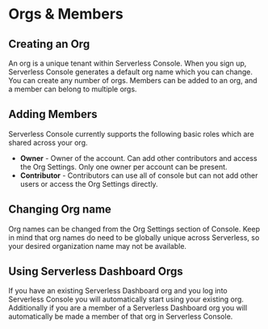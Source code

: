 <!--
title: Orgs & Members
menuText: Orgs & Members
description: Managing orgs and members
menuOrder: 2
-->

# Orgs & Members

## Creating an Org

An org is a unique tenant within Serverless Console. When you sign up,
Serverless Console generates a default org name which you can change. You can
create any number of orgs. Members can be added to an org, and a member can
belong to multiple orgs.

## Adding Members

Serverless Console currently supports the following basic roles which are shared
across your org.

- **Owner** - Owner of the account. Can add other contributors and access the
Org Settings. Only one owner per account can be present.
- **Contributor** - Contributors can use all of console but can not add other
users or access the Org Settings directly.

## Changing Org name

Org names can be changed from the Org Settings section of Console. Keep in mind
that org names do need to be globally unique across Serverless, so your desired
organization name may not be available. 

## Using Serverless Dashboard Orgs

If you have an existing Serverless Dashboard org and you log into Serverless
Console you will automatically start using your existing org. Additionally if
you are a member of a Serverless Dashboard org you will automatically be made a
member of that org in  Serverless Console.

